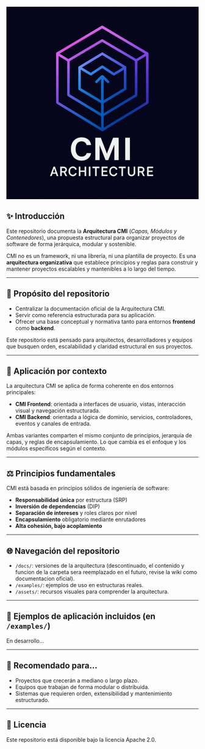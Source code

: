 ![Test Image 4](https://github.com/UTOQINGAPP/Arquitectura-CMI/blob/fddaaa6c4a708e3d32b99d9af916ca1141142c11/assets/logo%20CMI.png)

## ✨ Introducción

Este repositorio documenta la **Arquitectura CMI** (_Capas, Módulos y Contenedores_), una propuesta estructural para organizar proyectos de software de forma jerárquica, modular y sostenible.

CMI no es un framework, ni una librería, ni una plantilla de proyecto. Es una **arquitectura organizativa** que establece principios y reglas para construir y mantener proyectos escalables y mantenibles a lo largo del tiempo.

---

## 🔧 Propósito del repositorio

- Centralizar la documentación oficial de la Arquitectura CMI.
- Servir como referencia estructurada para su aplicación.
- Ofrecer una base conceptual y normativa tanto para entornos **frontend** como **backend**.

Este repositorio está pensado para arquitectos, desarrolladores y equipos que busquen orden, escalabilidad y claridad estructural en sus proyectos.

---

## 🔄 Aplicación por contexto

La arquitectura CMI se aplica de forma coherente en dos entornos principales:

- **CMI Frontend**: orientada a interfaces de usuario, vistas, interacción visual y navegación estructurada.
- **CMI Backend**: orientada a lógica de dominio, servicios, controladores, eventos y canales de entrada.

Ambas variantes comparten el mismo conjunto de principios, jerarquía de capas, y reglas de encapsulamiento. Lo que cambia es el enfoque y los módulos específicos según el contexto.

---

## ⚖️ Principios fundamentales

CMI está basada en principios sólidos de ingeniería de software:

- **Responsabilidad única** por estructura (SRP)
- **Inversión de dependencias** (DIP)
- **Separación de intereses** y roles claros por nivel
- **Encapsulamiento** obligatorio mediante enrutadores
- **Alta cohesión, bajo acoplamiento**

---

## 🌐 Navegación del repositorio

- `/docs/`: versiones de la arquitectura (descontinuado, el contenido y funcion de la carpeta sera reemplazado en el futuro, revise la wiki como documentacion oficial).
- `/examples/`: ejemplos de uso en estructuras reales.
- `/assets/`: recursos visuales para comprender la arquitectura.

---

## 🚀 Ejemplos de aplicación incluidos (en `/examples/`)

En desarrollo...

---

## 🎯 Recomendado para...

- Proyectos que crecerán a mediano o largo plazo.
- Equipos que trabajan de forma modular o distribuida.
- Sistemas que requieren orden, extensibilidad y mantenimiento estructurado.

---

## 🔐 Licencia

Este repositorio está disponible bajo la licencia Apache 2.0.
